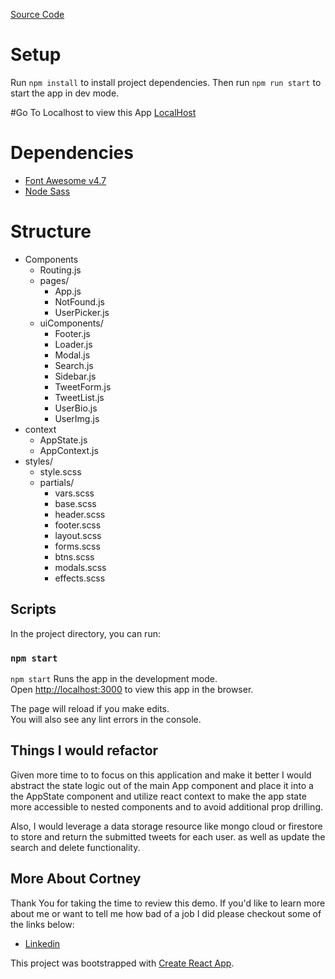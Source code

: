 [Source Code](https://github.com/im-cr/Chrrp)

# Setup
Run `npm install` to install project dependencies. Then run `npm run start` to start the app in dev mode. 

#Go To Localhost to view this App
[LocalHost](http://localhost:3000/)

# Dependencies
- [Font Awesome v4.7](https://fontawesome.com/v4.7.0/)
- [Node Sass](https://github.com/sass/node-sass)

# Structure
  - Components
    - Routing.js
    - pages/
      - App.js
      - NotFound.js
      - UserPicker.js
    - uiComponents/
      - Footer.js
      - Loader.js
      - Modal.js
      - Search.js
      - Sidebar.js
      - TweetForm.js
      - TweetList.js
      - UserBio.js
      - UserImg.js
  - context
    - AppState.js
    - AppContext.js
  - styles/
    - style.scss
    - partials/
      - vars.scss
      - base.scss
      - header.scss
      - footer.scss
      - layout.scss
      - forms.scss
      - btns.scss
      - modals.scss
      - effects.scss
      


## Scripts

In the project directory, you can run:
### `npm start`

`npm start` Runs the app in the development mode.<br>
Open [http://localhost:3000](http://localhost:3000) to view this app in the browser.

The page will reload if you make edits.<br>
You will also see any lint errors in the console.


## Things I would refactor
Given more time to to focus on this application and make it better I would abstract the state logic out of the main App component and place it into a the AppState component and utilize react context to make the app state more accessible to nested components and to avoid additional prop drilling.

Also, I would leverage a data storage resource like mongo cloud or firestore to store and return the submitted tweets for each user. as well as update the search and delete functionality. 

## More About Cortney

Thank You for taking the time to review this demo. If you'd like to learn more about me or want to tell me how bad of a job I did please checkout some of the links below:
- [Linkedin](https://linkedin.com/in/cortneyrobinson)


This project was bootstrapped with [Create React App](https://github.com/facebook/create-react-app).

